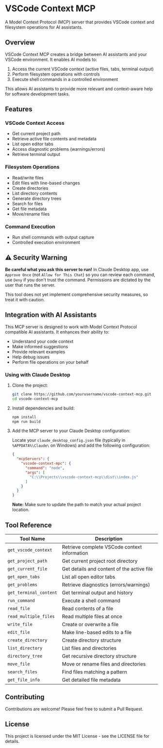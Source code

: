 # VSCode Context MCP

A Model Context Protocol (MCP) server that provides VSCode context and filesystem operations for AI assistants.

## Overview

VSCode Context MCP creates a bridge between AI assistants and your VSCode environment. It enables AI models to:

1. Access the current VSCode context (active files, tabs, terminal output)
2. Perform filesystem operations with controls
3. Execute shell commands in a controlled environment

This allows AI assistants to provide more relevant and context-aware help for software development tasks.

## Features

### VSCode Context Access
- Get current project path
- Retrieve active file contents and metadata
- List open editor tabs
- Access diagnostic problems (warnings/errors)
- Retrieve terminal output

### Filesystem Operations
- Read/write files
- Edit files with line-based changes
- Create directories
- List directory contents
- Generate directory trees
- Search for files
- Get file metadata
- Move/rename files

### Command Execution
- Run shell commands with output capture
- Controlled execution environment

## ⚠️ Security Warning

**Be careful what you ask this server to run!** In Claude Desktop app, use `Approve Once` (not `Allow for This Chat`) so you can review each command, use `Deny` if you don't trust the command. Permissions are dictated by the user that runs the server.

This tool does not yet implement comprehensive security measures, so treat it with caution.

## Integration with AI Assistants

This MCP server is designed to work with Model Context Protocol compatible AI assistants. It enhances their ability to:

- Understand your code context
- Make informed suggestions
- Provide relevant examples
- Help debug issues
- Perform file operations on your behalf

### Using with Claude Desktop

1. Clone the project:
   ```bash
   git clone https://github.com/yourusername/vscode-context-mcp.git
   cd vscode-context-mcp
   ```

2. Install dependencies and build:
   ```bash
   npm install
   npm run build
   ```

3. Add the MCP server to your Claude Desktop configuration:
   
   Locate your `claude_desktop_config.json` file (typically in `%APPDATA%\Claude\` on Windows) and add the following configuration:

   ```json
   {
     "mcpServers": {
       "vscode-context-mpc": {
         "command": "node",
         "args": [
           "C:\\Projects\\vscode-context-mcp\\dist\\index.js"
         ]
       }
     }
   }
   ```

   **Note:** Make sure to update the path to match your actual project location.

## Tool Reference

| Tool Name | Description |
|-----------|-------------|
| `get_vscode_context` | Retrieve complete VSCode context information |
| `get_project_path` | Get current project root directory |
| `get_current_file` | Get details and content of the active file |
| `get_open_tabs` | List all open editor tabs |
| `get_problems` | Retrieve diagnostics (errors/warnings) |
| `get_terminal_content` | Get terminal output and history |
| `run_command` | Execute a shell command |
| `read_file` | Read contents of a file |
| `read_multiple_files` | Read multiple files at once |
| `write_file` | Create or overwrite a file |
| `edit_file` | Make line-based edits to a file |
| `create_directory` | Create directory structure |
| `list_directory` | List files and directories |
| `directory_tree` | Get recursive directory structure |
| `move_file` | Move or rename files and directories |
| `search_files` | Find files matching a pattern |
| `get_file_info` | Get detailed file metadata |

## Contributing

Contributions are welcome! Please feel free to submit a Pull Request.

## License

This project is licensed under the MIT License - see the LICENSE file for details.